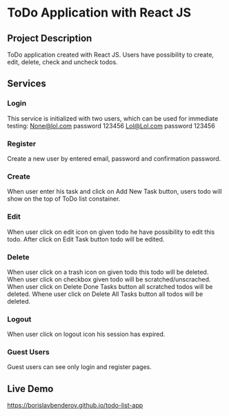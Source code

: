 # ToDo Application with React JS

## Project Description

ToDo application created with React JS. Users have possibility to create, edit, delete,
check and uncheck todos.

## Services

### Login

This service is initialized with two users, which can be used for immediate testing:
None@lol.com password 123456
Lol@Lol.com password 123456

### Register

Create a new user by entered email, password and confirmation password.

### Create

When user enter his task and click on Add New Task button, users todo will show
on the top of ToDo list constainer.

### Edit

When user click on edit icon on given todo he have possibility to edit this todo.
After click on Edit Task button todo will be edited.

### Delete

When user click on a trash icon on given todo this todo will be deleted. When user
click on checkbox given todo will be scratched/unscrached. When user click on Delete
Done Tasks button all scratched todos will be deleted. Whene user click on Delete All
Tasks button all todos will be deleted.

### Logout

When user click on logout icon his session has expired.

### Guest Users

Guest users can see only login and register pages.

## Live Demo

https://borislavbenderov.github.io/todo-list-app
